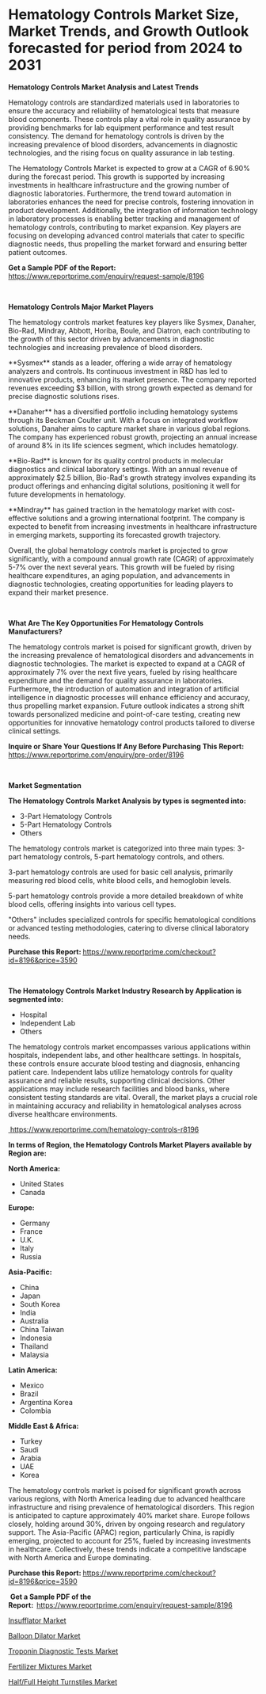 <p><h1>Hematology Controls Market Size, Market Trends, and Growth Outlook forecasted for period from 2024 to 2031</h1></p><p><strong>Hematology Controls Market Analysis and Latest Trends</strong></p>
<p><p>Hematology controls are standardized materials used in laboratories to ensure the accuracy and reliability of hematological tests that measure blood components. These controls play a vital role in quality assurance by providing benchmarks for lab equipment performance and test result consistency. The demand for hematology controls is driven by the increasing prevalence of blood disorders, advancements in diagnostic technologies, and the rising focus on quality assurance in lab testing.</p><p>The Hematology Controls Market is expected to grow at a CAGR of 6.90% during the forecast period. This growth is supported by increasing investments in healthcare infrastructure and the growing number of diagnostic laboratories. Furthermore, the trend toward automation in laboratories enhances the need for precise controls, fostering innovation in product development. Additionally, the integration of information technology in laboratory processes is enabling better tracking and management of hematology controls, contributing to market expansion. Key players are focusing on developing advanced control materials that cater to specific diagnostic needs, thus propelling the market forward and ensuring better patient outcomes.</p></p>
<p><strong>Get a Sample PDF of the Report:&nbsp;</strong> <a href="https://www.reportprime.com/enquiry/request-sample/8196">https://www.reportprime.com/enquiry/request-sample/8196</a></p>
<p>&nbsp;</p>
<p><strong>Hematology Controls Major Market Players</strong></p>
<p><p>The hematology controls market features key players like Sysmex, Danaher, Bio-Rad, Mindray, Abbott, Horiba, Boule, and Diatron, each contributing to the growth of this sector driven by advancements in diagnostic technologies and increasing prevalence of blood disorders.</p><p>**Sysmex** stands as a leader, offering a wide array of hematology analyzers and controls. Its continuous investment in R&D has led to innovative products, enhancing its market presence. The company reported revenues exceeding $3 billion, with strong growth expected as demand for precise diagnostic solutions rises.</p><p>**Danaher** has a diversified portfolio including hematology systems through its Beckman Coulter unit. With a focus on integrated workflow solutions, Danaher aims to capture market share in various global regions. The company has experienced robust growth, projecting an annual increase of around 8% in its life sciences segment, which includes hematology.</p><p>**Bio-Rad** is known for its quality control products in molecular diagnostics and clinical laboratory settings. With an annual revenue of approximately $2.5 billion, Bio-Rad's growth strategy involves expanding its product offerings and enhancing digital solutions, positioning it well for future developments in hematology.</p><p>**Mindray** has gained traction in the hematology market with cost-effective solutions and a growing international footprint. The company is expected to benefit from increasing investments in healthcare infrastructure in emerging markets, supporting its forecasted growth trajectory.</p><p>Overall, the global hematology controls market is projected to grow significantly, with a compound annual growth rate (CAGR) of approximately 5-7% over the next several years. This growth will be fueled by rising healthcare expenditures, an aging population, and advancements in diagnostic technologies, creating opportunities for leading players to expand their market presence.</p></p>
<p>&nbsp;</p>
<p><strong>What Are The Key Opportunities For Hematology Controls Manufacturers?</strong></p>
<p><p>The hematology controls market is poised for significant growth, driven by the increasing prevalence of hematological disorders and advancements in diagnostic technologies. The market is expected to expand at a CAGR of approximately 7% over the next five years, fueled by rising healthcare expenditure and the demand for quality assurance in laboratories. Furthermore, the introduction of automation and integration of artificial intelligence in diagnostic processes will enhance efficiency and accuracy, thus propelling market expansion. Future outlook indicates a strong shift towards personalized medicine and point-of-care testing, creating new opportunities for innovative hematology control products tailored to diverse clinical settings.</p></p>
<p><strong>Inquire or Share Your Questions If Any Before Purchasing This Report:</strong> <a href="https://www.reportprime.com/enquiry/pre-order/8196">https://www.reportprime.com/enquiry/pre-order/8196</a></p>
<p>&nbsp;</p>
<p><strong>Market Segmentation</strong></p>
<p><strong>The Hematology Controls Market Analysis by types is segmented into:</strong></p>
<p><ul><li>3-Part Hematology Controls</li><li>5-Part Hematology Controls</li><li>Others</li></ul></p>
<p><p>The hematology controls market is categorized into three main types: 3-part hematology controls, 5-part hematology controls, and others. </p><p>3-part hematology controls are used for basic cell analysis, primarily measuring red blood cells, white blood cells, and hemoglobin levels. </p><p>5-part hematology controls provide a more detailed breakdown of white blood cells, offering insights into various cell types. </p><p>"Others" includes specialized controls for specific hematological conditions or advanced testing methodologies, catering to diverse clinical laboratory needs.</p></p>
<p><strong>Purchase this Report:&nbsp;</strong><a href="https://www.reportprime.com/checkout?id=8196&price=3590">https://www.reportprime.com/checkout?id=8196&price=3590</a></p>
<p>&nbsp;</p>
<p><strong>The Hematology Controls Market Industry Research by Application is segmented into:</strong></p>
<p><ul><li>Hospital</li><li>Independent Lab</li><li>Others</li></ul></p>
<p><p>The hematology controls market encompasses various applications within hospitals, independent labs, and other healthcare settings. In hospitals, these controls ensure accurate blood testing and diagnosis, enhancing patient care. Independent labs utilize hematology controls for quality assurance and reliable results, supporting clinical decisions. Other applications may include research facilities and blood banks, where consistent testing standards are vital. Overall, the market plays a crucial role in maintaining accuracy and reliability in hematological analyses across diverse healthcare environments.</p></p>
<p><a href="https://www.reportprime.com/hematology-controls-r8196">&nbsp;https://www.reportprime.com/hematology-controls-r8196</a></p>
<p><strong>In terms of Region, the Hematology Controls Market Players available by Region are:</strong></p>
<p>
    <p> <strong> North America: </strong>
        <ul>
            <li>United States</li>
            <li>Canada</li>
        </ul>
        </p> 
    <p> <strong> Europe: </strong>
        <ul>
            <li>Germany</li>
            <li>France</li>
            <li>U.K.</li>
            <li>Italy</li>
            <li>Russia</li>
        </ul>
        </p> 
    <p> <strong> Asia-Pacific: </strong>
        <ul>
            <li>China</li>
            <li>Japan</li>
            <li>South Korea</li>
            <li>India</li>
            <li>Australia</li>
            <li>China Taiwan</li>
            <li>Indonesia</li>
            <li>Thailand</li>
            <li>Malaysia</li>
        </ul>
        </p> 
    <p> <strong> Latin America: </strong>
        <ul>
            <li>Mexico</li>
            <li>Brazil</li>
            <li>Argentina Korea</li>
            <li>Colombia</li>
        </ul>
        </p> 
    <p> <strong> Middle East & Africa: </strong>
        <ul>
            <li>Turkey</li>
            <li>Saudi</li>
            <li>Arabia</li>
            <li>UAE</li>
            <li>Korea</li>
        </ul>
    </p>
    </p>
<p><p>The hematology controls market is poised for significant growth across various regions, with North America leading due to advanced healthcare infrastructure and rising prevalence of hematological disorders. This region is anticipated to capture approximately 40% market share. Europe follows closely, holding around 30%, driven by ongoing research and regulatory support. The Asia-Pacific (APAC) region, particularly China, is rapidly emerging, projected to account for 25%, fueled by increasing investments in healthcare. Collectively, these trends indicate a competitive landscape with North America and Europe dominating.</p></p>
<p><strong>Purchase this Report: </strong><a href="https://www.reportprime.com/checkout?id=8196&price=3590">https://www.reportprime.com/checkout?id=8196&price=3590</a></p>
<p>&nbsp;<strong>Get a Sample PDF of the Report:&nbsp;&nbsp;</strong><a href="https://www.reportprime.com/enquiry/request-sample/8196">https://www.reportprime.com/enquiry/request-sample/8196</a></p>
<p><strong></strong></p>
<p><p><a href="https://github.com/JubayerMia832/Market-Research-Report-List-1/blob/main/insufflator-market.md">Insufflator Market</a></p><p><a href="https://github.com/ygfu6u/Market-Research-Report-List-1/blob/main/balloon-dilator-market.md">Balloon Dilator Market</a></p><p><a href="https://medium.com/@darrensipes2023/troponin-diagnostic-tests-market-global-market-insights-and-regional-analysis-2024-2031-f049b80e244e">Troponin Diagnostic Tests Market</a></p><p><a href="https://www.linkedin.com/pulse/global-fertilizer-mixtures-market-size-share-analysis-6emff?trackingId=jmdBj8LBQfeLBos2X9boww%3D%3D">Fertilizer Mixtures Market</a></p><p><a href="https://issuu.com/reportprime-2/docs/halffull-height-turnstiles-market-s_c35f54832e4332">Half/Full Height Turnstiles Market</a></p></p>